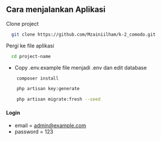 ## Cara menjalankan Aplikasi

Clone project

```bash
  git clone https://github.com/Mzainiilham/k-2_comodo.git
```

Pergi ke file aplikasi

```bash
  cd project-name
```

-   Copy .env.example file menjadi .env dan edit database

```bash
    composer install
```

```bash
    php artisan key:generate
```

```bash
    php artisan migrate:fresh --seed
```

#### Login

-   email = admin@example.com
-   password = 123
